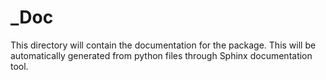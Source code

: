# _Doc

This directory will contain the documentation for the package. This will be automatically generated from python files through Sphinx documentation tool.